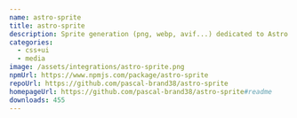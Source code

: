 ```yaml
---
name: astro-sprite
title: astro-sprite
description: Sprite generation (png, webp, avif...) dedicated to Astro framework
categories:
  - css+ui
  - media
image: /assets/integrations/astro-sprite.png
npmUrl: https://www.npmjs.com/package/astro-sprite
repoUrl: https://github.com/pascal-brand38/astro-sprite
homepageUrl: https://github.com/pascal-brand38/astro-sprite#readme
downloads: 455
---
```

